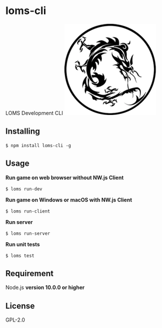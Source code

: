 # loms-cli
LOMS Development CLI
![icon](https://raw.githubusercontent.com/SkyHarp/LegendOfMountainSea/master/assets/LOMS.png)

## Installing
```
$ npm install loms-cli -g
```

## Usage
**Run game on web browser without NW.js Client**
```
$ loms run-dev
```
**Run game on Windows or macOS with NW.js Client**
```
$ loms run-client
```

**Run server**
```
$ loms run-server
```

**Run unit tests**
```
$ loms test
```

## Requirement
Node.js **version 10.0.0 or higher**

## License
GPL-2.0
